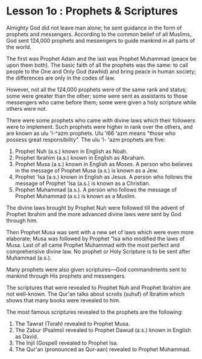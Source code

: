 Lesson 1o : Prophets & Scriptures
=================================

Almighty God did not leave man alone; he sent guidance in the form of
prophets and messengers. According to the common belief of all Muslims,
God sent 124,000 prophets and messengers to guide mankind in all parts
of the world.

The first was Prophet Adam and the last was Prophet Muhammad (peace be
upon them both).
The basic faith of all the prophets was the same: to call people to the
One and Only God (tawhid) and bring peace in human society; the
differences are only in the codes of law.

However, not all the 124,000 prophets were of the same rank and status;
some were greater than the other; some were sent as assistants to those
messengers who came before them; some were given a holy scripture while
others were not.

There were some prophets who came with divine laws which their
followers were to implement. Such prophets were higher in rank over the
others, and are known as ulu 'l-^azm prophets. Ulu 'l66 ‘azm means
"those who possess great responsibility". The ulu 'l- 'azm prophets are
five:

1. Prophet Nuh (a.s.) known in English as Noah.
2. Prophet Ibrahim (a.s.) known in English as Abraham.
3. Prophet Musa (a.s.) known in English as Moses. A person who believes
in the message of Prophet Musa (a.s.) is known as a Jew.
4. Prophet 'Isa (a.s.) known in English as Jesus. A person who follows
the message of Prophet 'Isa (a.s.) is known as a Christian.
5. Prophet Muhammad (a.s.). A person who follows the message of Prophet
Muhammad (a.s.) is known as a Muslim.

The divine laws brought by Prophet Nuh were followed till the advent of
Prophet Ibrahim and the more advanced divine laws were sent by God
through him.

Then Prophet Musa was sent with a new set of laws which were even more
elaborate; Musa was followed by Prophet "Isa who modified the laws of
Musa. Last of all came Prophet Muhammad with the most perfect and
comprehensive divine law. No prophet or Holy Scripture is to be sent
after Muhammad (a.s.).

Many prophets were also given scriptures—God commandments sent to
mankind through His prophets and messengers.

The scriptures that were revealed to Prophet Nuh and Prophet Ibrahim
are not well-known. The Qur'an talks about scrolls (suhuf) of Ibrahim
which shows that many books were revealed to him.

The most famous scriptures revealed to the prophets are the
following:

1. The Tawrat (Torah) revealed to Prophet Musa.
2. The Zabur (Psalms) revealed to Prophet Dawud (a.s.) known in English
as David.
3. The Injil (Gospel) revealed to Prophet Isa.
4. The Qur'an (pronounced as Qur-aan) revealed to Prophet Muhammad.


